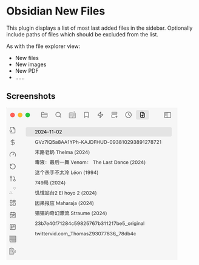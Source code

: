 # Obsidian New Files

This plugin displays a list of most last added files in the sidebar. Optionally include paths of files which should be excluded from the list.

As with the file explorer view:
- New files
- New images
- New PDF
- ......

## Screenshots

![sidebar-1](./resources/screenshots/sidebar-1.png)
